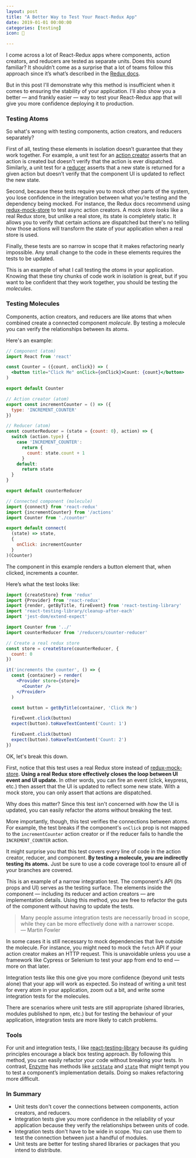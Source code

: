```yaml
---
layout: post
title: "‪A Better Way to Test Your React-Redux App‬"
date: 2019-01-01 00:00:00
categories: [testing]
icon: 🔬

---
```


I come across a lot of React-Redux apps where components, action creators, and reducers are tested as separate units. Does this sound familiar? It shouldn’t come as a surprise that a lot of teams follow this approach since it’s what’s described in the [Redux docs](https://redux.js.org/recipes/writing-tests).

But in this post I'll demonstrate why this method is insufficient when it comes to ensuring the stability of your application. I'll also show you a better — and frankly easier — way to test your React-Redux app that will give you more confidence deploying it to production.

### Testing Atoms

So what's wrong with testing components, action creators, and reducers separately?

First of all, testing these elements in isolation doesn’t guarantee that they work together. For example, a unit test for an [action creator](https://redux.js.org/recipes/writing-tests#action-creators) asserts that an action is created but doesn't verify that the action is ever dispatched. Similarly, a unit test for a [reducer](https://redux.js.org/recipes/writing-tests#reducers) asserts that a new state is returned for a given action but doesn’t verify that the component UI is updated to reflect the new state.

Second, because these tests require you to mock other parts of the system, you lose confidence in the integration between what you’re testing and the dependency being mocked. For instance, the Redux docs recommend using [redux-mock-store](https://github.com/dmitry-zaets/redux-mock-store) to test async action creators. A mock store _looks_ like a real Redux store, but unlike a real store, its state is completely static. It allows you to verify that certain actions are dispatched but there's no telling how those actions will transform the state of your application when a real store is used.

Finally, these tests are so narrow in scope that it makes refactoring nearly impossible. Any small change to the code in these elements requires the tests to be updated.

This is an example of what I call testing the _atoms_ in your application. Knowing that these tiny chunks of code work in isolation is great, but if you want to be confident that they work together, you should be testing the _molecules_.

### Testing Molecules

Components, action creators, and reducers are like atoms that when combined create a connected component _molecule_. By testing a molecule you can verify the relationships between its atoms.

Here's an example:

```jsx
// Component (atom)
import React from 'react'

const Counter = ({count, onClick}) => (
  <button title="Click Me" onClick={onClick}>Count: {count}</button>
)

export default Counter
```

```jsx
// Action creator (atom)
export const incrementCounter = () => ({
  type: 'INCREMENT_COUNTER'
})
```

```jsx
// Reducer (atom)
const counterReducer = (state = {count: 0}, action) => {
  switch (action.type) {
    case 'INCREMENT_COUNTER':
      return {
        count: state.count + 1
      }
    default:
      return state
  }
}

export default counterReducer
```

```jsx
// Connected component (molecule)
import {connect} from 'react-redux'
import {incrementCounter} from '/actions'
import Counter from './counter'

export default connect(
  (state) => state,
  {
    onClick: incrementCounter
  }
)(Counter)
```

The component in this example renders a button element that,
when clicked, increments a counter. 

Here’s what the test looks like:

```jsx
import {createStore} from 'redux'
import {Provider} from 'react-redux'
import {render, getByTitle, fireEvent} from 'react-testing-library'
import 'react-testing-library/cleanup-after-each'
import 'jest-dom/extend-expect'

import Counter from '../'
import counterReducer from '/reducers/counter-reducer'

// Create a real redux store
const store = createStore(counterReducer, {
  count: 0
})

it('increments the counter', () => {
  const {container} = render(
    <Provider store={store}>
      <Counter />
    </Provider>
  )

  const button = getByTitle(container, 'Click Me')

  fireEvent.click(button)
  expect(button).toHaveTextContent('Count: 1')

  fireEvent.click(button)
  expect(button).toHaveTextContent('Count: 2')
})
```

OK, let's break this down.

First, notice that this test uses a real Redux store instead of [redux-mock-store](https://github.com/dmitry-zaets/redux-mock-store). **Using a real Redux store effectively closes the loop between UI event and UI update.** In other words, you can fire an event (click, keypress, etc.) then assert that the UI is updated to reflect some new state. With a mock store, you can only assert that actions are dispatched. 

Why does this matter? Since this test isn't concerned with _how_ the UI is updated, you can easily refactor the atoms without breaking the test.

More importantly, though, this test verifies the connections between atoms. For example, the test breaks if the component's `onClick` prop is not mapped to the `incrementCounter` action creator or if the reducer fails to handle the `INCREMENT_COUNTER` action. 

It might surprise you that this test covers every line of code in the action creator, reducer, and component. **By testing a molecule, you are indirectly testing its atoms.** Just be sure to use a code coverage tool to ensure all of your branches are covered.

This is an example of a narrow integration test. The component's API (its props and UI) serves as the testing surface. The elements inside the component — including its reducer and action creators — are implementation details. Using this method, you are free to refactor the guts of the component without having to update the tests. 

> Many people assume integration tests are necessarily broad in scope, while they can be more effectively done with a narrower scope.<br>— Martin Fowler

In some cases it is still necessary to mock dependencies that live outside the molecule. For instance, you might need to mock the `fetch` API if your action creator makes an HTTP request. This is unavoidable unless you use a framework like Cypress or Selenium to test your app from end to end — more on that later.

Integration tests like this one give you more confidence (beyond unit tests alone) that your app will work as expected. So instead of writing a unit test for every atom in your application, zoom out a bit, and write some integration tests for the molecules.

There are scenarios where unit tests are still appropriate (shared libraries, modules
published to npm, etc.) but for testing the behaviour of your application, integration tests are more likely to catch problems.

### Tools

For unit and integration tests, I like [react-testing-library](https://github.com/kentcdodds/react-testing-library) because its guiding principles encourage a black box testing approach. By following this method, you can easily refactor your code without breaking your tests. In contrast, [Enzyme](https://airbnb.io/enzyme/) has methods like [`setState`](https://airbnb.io/enzyme/docs/api/ReactWrapper/setState.html) and [`state`](https://airbnb.io/enzyme/docs/api/ReactWrapper/state.html) that might tempt you to test a component’s implementation details. Doing so makes refactoring more difficult.

### In Summary

- Unit tests don't cover the connections between components, action creators, and reducers. 
- Integration tests give you more confidence in the reliability of your application because they verify the relationships between units of code.
- Integration tests don't have to be wide in scope. You can use them to test the connection between just a handful of modules. 
- Unit tests are better for testing shared libraries or packages that you intend to distribute.

